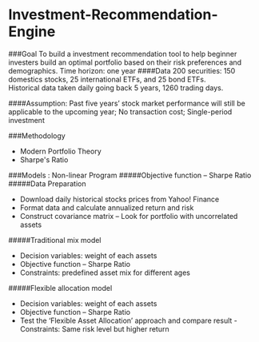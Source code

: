 # Investment-Recommendation-Engine

###Goal
To build a investment recommendation tool to help beginner investers build an optimal portfolio based on their risk preferences and demographics. 
Time horizon:  one year 
####Data
200 securities: 150 domestics stocks, 25 international ETFs, and 25 bond ETFs.  
Historical data taken daily going back 5 years, 1260 trading days.

####Assumption:
Past five years’ stock market performance will still be applicable to the upcoming year; No transaction cost; Single-period investment 

###Methodology

  -  Modern Portfolio Theory
  -  Sharpe's Ratio

###Models : Non-linear Program
#####Objective function – Sharpe Ratio
#####Data Preparation

   -  Download daily historical stocks prices from Yahoo! Finance
   -  Format data and calculate annualized return and risk
   -  Construct covariance matrix – Look for portfolio with uncorrelated assets
   
#####Traditional mix model

   -  Decision variables:  weight of each assets
   -  Objective function – Sharpe Ratio
   -  Constraints:  predefined asset mix for different ages
   
#####Flexible allocation model

   -  Decision variables:  weight of each assets
   -  Objective function – Sharpe Ratio
   -  Test the ‘Flexible Asset Allocation’ approach and compare result    -  Constraints: Same risk level but higher return

